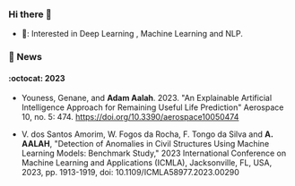 ### Hi there 👋

<!--
**adam-aalah/adam-aalah** is a ✨ _special_ ✨ repository because its `README.md` (this file) appears on your GitHub profile.

Here are some ideas to get you started:

- 🔭 I’m currently working on ...
- 🌱 I’m currently learning ...
- 👯 I’m looking to collaborate on ...
- 🤔 I’m looking for help with ...
- 💬 Ask me about ...
- 📫 How to reach me: ...
- 😄 Pronouns: ...
- ⚡ Fun fact: ...
-->
  - 🎯: Interested in Deep Learning , Machine Learning and NLP.

### 🎉 News
#### :octocat: 2023
-   Youness, Genane, and **Adam Aalah**. 2023. "An Explainable Artificial Intelligence Approach for Remaining Useful Life Prediction" Aerospace 10, no. 5: 474. https://doi.org/10.3390/aerospace10050474

- V. dos Santos Amorim, W. Fogos da Rocha, F. Tongo da Silva and **A. AALAH**, "Detection of Anomalies in Civil Structures Using Machine Learning Models: Benchmark Study," 2023 International Conference on Machine Learning and Applications (ICMLA), Jacksonville, FL, USA, 2023, pp. 1913-1919, doi: 10.1109/ICMLA58977.2023.00290

